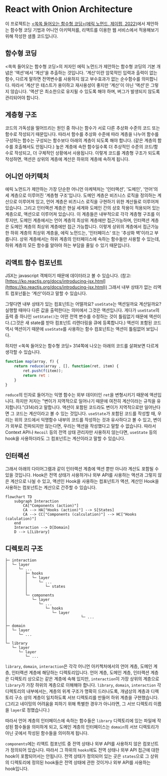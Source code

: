 # React with Onion Architecture

이 프로젝트는 [<쏙쏙 들어오는 함수형 코딩>(에릭 노먼드, 제이펍, 2022)](http://www.yes24.com/Product/Goods/108748841)에서 제안하는 함수형 코딩 기법과 어니언 아키텍처를, 리액트를 이용한 웹 서비스에서 적용해보기 위해 작성한 샘플 코드입니다.

## 함수형 코딩

<쏙쏙 들어오는 함수형 코딩>의 저자인 에릭 노먼드가 제안하는 함수형 코딩의 기본 개념은 '액션'에서 '계산'을 추출하는 것입니다. '계산'이란 암묵적인 입력과 출력이 없는 함수, 다르게 말하면 전역변수를 사용하지 않고 부수효과가 없는 순수함수를 의미합니다. 따라서 '계산'은 테스트가 용이하고 재사용성이 좋지만 '계산'이 아닌 '액션'은 그렇지 않습니다. '액션'은 최소한으로 유지될 수 있도록 해야 하며, 버그가 발생되지 않도록 관리되어야 합니다.

## 계층형 구조

코드의 가독성을 떨어뜨리는 원인 중 하나는 함수가 서로 다른 추상화 수준의 코드 또는 함수로 작성되기 때문입니다. 따라서 함수를 추상화 수준에 따라 계층을 나누어 함수를 구성하는 함수는 구성되는 함수보다 아래의 계층이 되도록 해야 합니다. (같은 계층의 함수를 호출해서도 안됩니다.) 높은 계층에 속한 함수일수록 더 추상적인 수준의 코드/함수로 작성되고, 더 구체적인 상황에서 사용됩니다. 이렇게 코드를 계층형 구조가 되도록 작성하면, 액션은 상위의 계층에 계산은 하위의 계층에 속하게 됩니다.

## 어니언 아키텍처

에릭 노먼드가 제안하는 가장 단순한 어니언 아케텍처는 '인터랙션', '도메인', '언어'의 세 계층으로 이루어진 '계층형 구조'입니다. 도메인 계층은 비즈니스 로직을 정의하는 계산으로 이루어져 있고, 언어 계층은 비즈니스 로직을 구현하기 위한 계산들로 이루어져 있습니다. 그리고 인터랙션 계층은 현실 세계와 도메인 간의 상호 작용이 적용되어 있는 계층으로, 액션으로 이루어져 있습니다. 이 계층들은 내부적으로 각각 계층형 구조를 이루지만, 도메인 계층에서는 언어 계층의 최상위 계층에만 접근가능하며, 인터랙션 계층은 도메인 계층의 최상위 계층에만 접근 가능합니다. 이렇게 상위의 계층에서 접근가능한 하위 계층의 최상위 계층을, 에릭 노먼드는, '인터페이스' 또는 '추상화 벽'이라고 부릅니다. 상위 계층에서는 하위 계층의 인터페이스에 속하는 함수들만 사용할 수 있는데, 하위 계층의 모든 함수를 알아야 하는 부담을 줄일 수 있기 때문입니다.

## 리액트 함수 컴포넌트

JSX는 javascript 객체이기 때문에 데이터라고 볼 수 있습니다. (참고: [https://ko.reactjs.org/docs/introducing-jsx.html](https://ko.reactjs.org/docs/introducing-jsx.html)) 그래서 내부 상태가 없는 리액트 컴포넌틑는 ‘계산'이라고 말할 수 있습니다.

그렇다면 내부 상태가 있는 컴포넌트는 어떨까요? `useState`는 액션일까요 계산일까요? 실행할 때마다 다른 값을 출력한다는 의미에서 그것은 액션입니다. 게다가 `useState`의 출력 중 하나인 `setState()`는 어떤 전역 변수를 수정하는 것이 틀림없기 때문에 액션이다.(그것은 새 state를 받아 컴포넌트 리렌더링을 큐에 등록합니다.) 액션이 포함된 코드 역시 액션이기 때문에 `useState`를 사용하는 함수 컴포넌트는 액션이 틀림없어 보입니다.

하지만 <쏙쏙 들어오는 함수형 코딩> 314쪽에 나오는 아래의 코드를 살펴보면 다르게 생각할 수 있습니다.

```javascript
function map(array, f) {
	return reduce(array , [], function(ret, item) {
		ret.push(f(item));
		return ret :
	}
}
```

`reduce`의 인자로 들어가는 익명 함수는 외부 데이터인 `ret`을 변형시키기 때문에 액션입니다. 하지만 저자는 "변이가 지역적으로 일어나기 때문에 여전히 계산이라는 규칙을 유지합니다.”(314)라고 말합니다. 액션이 포함된 코드라도 변이가 지역적으로만 일어난다면 그 코드는 계산이라고 볼 수 있는 것입니다. `useState`가 포함된 코드를 작성할 때, 우리는 위의 코드에서 익명함수 내부의 코드를 작성하는 것과 유사하다고 볼 수 있고, 변이가 외부로 전파되지만 않는다면, 우리는 액션을 작성했다고 말할 수 없습니다. 따라서 Context API나 `Recoil` 등의 전역 상태 관리자만 사용하지 않는다면, `useState` 등의 hook을 사용하더라도 그 컴포넌트는 계산이라고 말할 수 있습니다.

## 인터랙션

그래서 아래의 다이어그램과 같이 인터랙션 계층에 액션 뿐만 아니라 계산도 포함될 수 있을 것입니다. Hook은 전역 상태가 사용하거나 외부 API를 사용하는 액션과 그렇지 않은 계산으로 나뉠 수 있고, 액션인 Hook을 사용하는 컴포넌트가 액션, 계산인 Hook을 사용하는 컴포넌트는 계산으로 간주할 수 있습니다.

```mermaid
flowchart TD
	subgraph Interaction
		CA["Components (action)"]
		CA --> HA["Hooks (action)"] --> S[States]
		CA --> CC["Components (calculation)"] --> HC["Hooks (calulation)"]
	end
	Interaction --> D[Domain]
	D --> L[Library]
```

## 디렉토리 구조

```
├─ interaction
│  └─ layer
│     └─ ...
│        ├─ hooks
│        │  └─ layer
│        │     └─ ...
│        │        └─ states
│        │
│        └─ components
│           └─ layer
│              └─ ...
│                 └─ hooks
│                    └─ layer
│	  					          └─ ...
│
├─ domain
│  └─ layer
│     └─ ...
│
└─ library
   └─ layer
      └─ layer
         └─ ...
```

`library`, `domain`, `interaction`은 각각 어니언 아키첵처에서의 언어 계층, 도메인 계층, 인터랙션 계층에 해당하는 디렉토리입니다. 언어 계층, 도메인 계층, 인터랙션 계층은 디렉토리 상으로는 같은 계층에 속해 있지만, `interaction`이 가장 상위의 계층으로 `library`가 가장 하위의 계층으로 이해해야 합니다. `library`, `domain`, `interaction` 각 디렉토리의 내부에서는, 계층의 위계 구조가 명확히 드러나도록, 개념상의 계층과 디렉토리 구소 상의 계층이 일치하도록 서브 디렉토리를 만들어 하위 계층을 구현했습니다. (그리고 네이밍의 어려움을 피하기 위해 특별한 경우가 아니라면, 그 서브 디렉토리 이름을 `layer`로 정했습니다.)

따라서 언어 계층의 인터페이스에 속하는 함수들은 `library` 디렉토리에 있는 파일에 작성된 함수들을 의미하게 되고, 도메인 계층의 인터페이스는 `domain`의 서브 디렉토리가 아닌 곳에서 작성된 함수들을 의미하게 됩니다.

`components`에는 리액트 컴포넌트 중 전역 상태나 외부 API를 사용하지 않은 컴포넌트가 정의되어 있습니다. 따라서 그 하위의 `hooks`에도 전역 상태나 외부 API 접근에 대한 hook이 포함되어서는 안됩니다. 전역 상태가 정의되어 있는 곳은 `states`으로 그 상위의 디렉토리에 정의된 hook들은 전역 상태에 관한 것이거나 외부 API를 사용하는 hook입니다.
